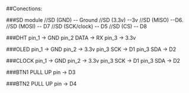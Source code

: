 ##Conections:


###SD module
//SD  (GND) -- Ground
//SD  (3.3v) --3v
//SD  (MISO) --D6.
//SD (MOSI) -- D7
//SD  (SCK/clock) -- D5
//SD  (CS) -- D8

###DHT
pin_1 -> GND
pin_2 DATA -> RX
pin_3 -> 3.3v

###OLED 
pin_1 -> GND
pin_2 -> 3.3v
pin_3 SCK -> D1
pin_3 SDA -> D2

###CLOCK 
pin_1 -> GND
pin_2 -> 3.3v
pin_3 SCK -> D1
pin_3 SDA -> D2

###BTN1 PULL UP
pin -> D3


###BTN2 PULL UP
pin -> D4







